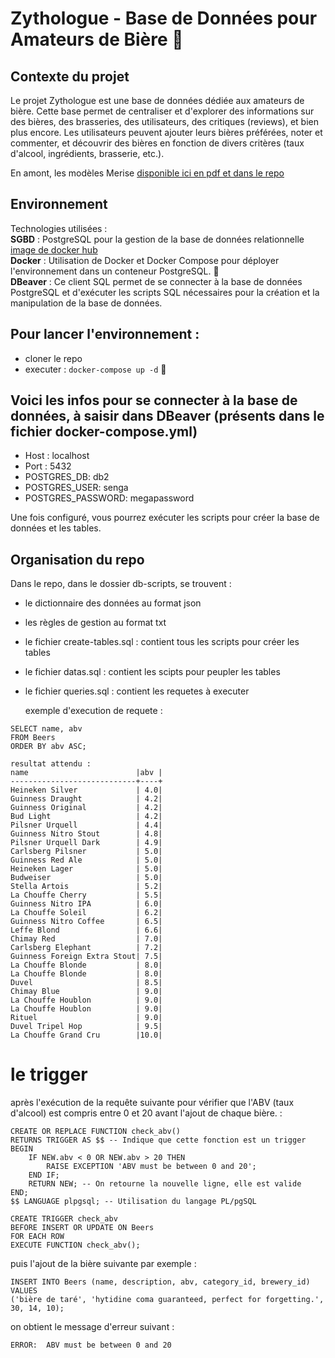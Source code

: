 # Zythologue - Base de Données pour Amateurs de Bière 🍺

## Contexte du projet
Le projet Zythologue est une base de données dédiée aux amateurs de bière. 
Cette base permet de centraliser et d'explorer des informations sur des bières, des brasseries, des utilisateurs, des critiques (reviews), et bien plus encore. 
Les utilisateurs peuvent ajouter leurs bières préférées, noter et commenter, et découvrir des bières en fonction de divers critères (taux d'alcool, ingrédients, brasserie, etc.).

En amont, les modèles Merise [disponible ici en pdf et dans le repo](https://github.com/2024-devops-alt-dist/zythologue_ac/blob/main/Zythologue.jpg)

## Environnement
Technologies utilisées :  
**SGBD** : PostgreSQL pour la gestion de la base de données relationnelle [image de docker hub](https://hub.docker.com/_/postgres)   
**Docker** : Utilisation de Docker et Docker Compose pour déployer l'environnement dans un conteneur PostgreSQL. 🐳  
**DBeaver** : Ce client SQL permet de se connecter à la base de données PostgreSQL et d'exécuter les scripts SQL nécessaires pour la création et la manipulation de la base de données.

## Pour lancer l'environnement :  
- cloner le repo
- executer :
  ```docker-compose up -d``` 🚀

## Voici les infos pour se connecter à la base de données, à saisir dans DBeaver (présents dans le fichier docker-compose.yml) 

- Host : localhost
- Port : 5432
- POSTGRES_DB: db2
- POSTGRES_USER: senga
- POSTGRES_PASSWORD: megapassword

Une fois configuré, vous pourrez exécuter les scripts pour créer la base de données et les tables.

## Organisation du repo   
Dans le repo, dans le dossier db-scripts, se trouvent :
- le dictionnaire des données au format json
- les règles de gestion au format txt
- le fichier create-tables.sql :
  contient tous les scripts pour créer les tables 
- le fichier datas.sql :
  contient les scipts pour peupler les tables
- le fichier queries.sql :
  contient les requetes à executer

  exemple d'execution de requete :
```
SELECT name, abv 
FROM Beers
ORDER BY abv ASC;
```

```
resultat attendu : 
name                        |abv |
----------------------------+----+
Heineken Silver             | 4.0|
Guinness Draught            | 4.2|
Guinness Original           | 4.2|
Bud Light                   | 4.2|
Pilsner Urquell             | 4.4|
Guinness Nitro Stout        | 4.8|
Pilsner Urquell Dark        | 4.9|
Carlsberg Pilsner           | 5.0|
Guinness Red Ale            | 5.0|
Heineken Lager              | 5.0|
Budweiser                   | 5.0|
Stella Artois               | 5.2|
La Chouffe Cherry           | 5.5|
Guinness Nitro IPA          | 6.0|
La Chouffe Soleil           | 6.2|
Guinness Nitro Coffee       | 6.5|
Leffe Blond                 | 6.6|
Chimay Red                  | 7.0|
Carlsberg Elephant          | 7.2|
Guinness Foreign Extra Stout| 7.5|
La Chouffe Blonde           | 8.0|
La Chouffe Blonde           | 8.0|
Duvel                       | 8.5|
Chimay Blue                 | 9.0|
La Chouffe Houblon          | 9.0|
La Chouffe Houblon          | 9.0|
Rituel                      | 9.0|
Duvel Tripel Hop            | 9.5|
La Chouffe Grand Cru        |10.0|
```


# le trigger 
après l'exécution de la requête suivante pour vérifier que l'ABV (taux d'alcool) est compris entre 0 et 20 avant l'ajout de chaque bière. : 
```
CREATE OR REPLACE FUNCTION check_abv()
RETURNS TRIGGER AS $$ -- Indique que cette fonction est un trigger
BEGIN
    IF NEW.abv < 0 OR NEW.abv > 20 THEN
        RAISE EXCEPTION 'ABV must be between 0 and 20';
    END IF;
    RETURN NEW; -- On retourne la nouvelle ligne, elle est valide
END;
$$ LANGUAGE plpgsql; -- Utilisation du langage PL/pgSQL

CREATE TRIGGER check_abv
BEFORE INSERT OR UPDATE ON Beers
FOR EACH ROW
EXECUTE FUNCTION check_abv();

```
puis l'ajout de la bière suivante par exemple : 
```
INSERT INTO Beers (name, description, abv, category_id, brewery_id)
VALUES 
('bière de taré', 'hytidine coma guaranteed, perfect for forgetting.', 30, 14, 10);
```
on obtient le message d'erreur suivant : 
```
ERROR:  ABV must be between 0 and 20 
```
